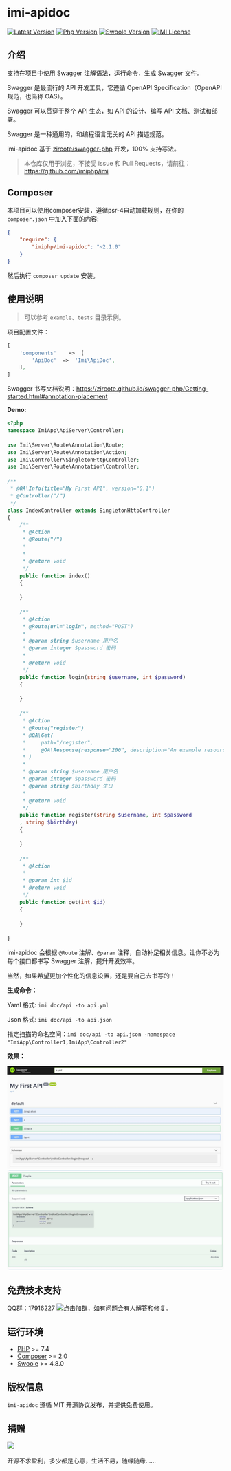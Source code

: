 # imi-apidoc

[![Latest Version](https://img.shields.io/packagist/v/imiphp/imi-apidoc.svg)](https://packagist.org/packages/imiphp/imi-apidoc)
[![Php Version](https://img.shields.io/badge/php-%3E=7.4-brightgreen.svg)](https://secure.php.net/)
[![Swoole Version](https://img.shields.io/badge/swoole-%3E=4.8.0-brightgreen.svg)](https://github.com/swoole/swoole-src)
[![IMI License](https://img.shields.io/github/license/imiphp/imi-apidoc.svg)](https://github.com/imiphp/imi-apidoc/blob/master/LICENSE)

## 介绍

支持在项目中使用 Swagger 注解语法，运行命令，生成 Swagger 文件。

Swagger 是最流行的 API 开发工具，它遵循 OpenAPI Specification（OpenAPI 规范，也简称 OAS）。

Swagger 可以贯穿于整个 API 生态，如 API 的设计、编写 API 文档、测试和部署。

Swagger 是一种通用的，和编程语言无关的 API 描述规范。

imi-apidoc 基于 [zircote/swagger-php](https://github.com/zircote/swagger-php) 开发，100% 支持写法。

> 本仓库仅用于浏览，不接受 issue 和 Pull Requests，请前往：<https://github.com/imiphp/imi>

## Composer

本项目可以使用composer安装，遵循psr-4自动加载规则，在你的 `composer.json` 中加入下面的内容:

```json
{
    "require": {
        "imiphp/imi-apidoc": "~2.1.0"
    }
}
```

然后执行 `composer update` 安装。

## 使用说明

> 可以参考 `example`、`tests` 目录示例。

项目配置文件：

```php
[
    'components'    =>  [
        'ApiDoc'  =>  'Imi\ApiDoc',
    ],
]
```

Swagger 书写文档说明：<https://zircote.github.io/swagger-php/Getting-started.html#annotation-placement>

**Demo:**

```php
<?php
namespace ImiApp\ApiServer\Controller;

use Imi\Server\Route\Annotation\Route;
use Imi\Server\Route\Annotation\Action;
use Imi\Controller\SingletonHttpController;
use Imi\Server\Route\Annotation\Controller;

/**
 * @OA\Info(title="My First API", version="0.1")
 * @Controller("/")
 */
class IndexController extends SingletonHttpController
{
    /**
     * @Action
     * @Route("/")
     * 
     *
     * @return void
     */
    public function index()
    {

    }

    /**
     * @Action
     * @Route(url="login", method="POST")
     *
     * @param string $username 用户名
     * @param integer $password 密码
     * 
     * @return void
     */
    public function login(string $username, int $password)
    {

    }

    /**
     * @Action
     * @Route("register")
     * @OA\Get(
     *     path="/register",
     *     @OA\Response(response="200", description="An example resource")
     * )
     *
     * @param string $username 用户名
     * @param integer $password 密码
     * @param string $birthday 生日
     * 
     * @return void
     */
    public function register(string $username, int $password
    , string $birthday)
    {

    }

    /**
     * @Action
     *
     * @param int $id
     * @return void
     */
    public function get(int $id)
    {

    }

}
```

imi-apidoc 会根据 `@Route` 注解、`@param` 注释，自动补足相关信息。让你不必为每个接口都书写 Swagger 注解，提升开发效率。

当然，如果希望更加个性化的信息设置，还是要自己去书写的！

**生成命令：**

Yaml 格式: `imi doc/api -to api.yml`

Json 格式: `imi doc/api -to api.json`

指定扫描的命名空间：`imi doc/api -to api.json -namespace "ImiApp\Controller1,ImiApp\Controller2"`

**效果：**

<img src="https://raw.githubusercontent.com/imiphp/imi-apidoc/master/res/1.jpg"/>

<img src="https://raw.githubusercontent.com/imiphp/imi-apidoc/master/res/2.jpg"/>

## 免费技术支持

QQ群：17916227 [![点击加群](https://pub.idqqimg.com/wpa/images/group.png "点击加群")](https://jq.qq.com/?_wv=1027&k=5wXf4Zq)，如有问题会有人解答和修复。

## 运行环境

- [PHP](https://php.net/) >= 7.4
- [Composer](https://getcomposer.org/) >= 2.0
- [Swoole](https://www.swoole.com/) >= 4.8.0

## 版权信息

`imi-apidoc` 遵循 MIT 开源协议发布，并提供免费使用。

## 捐赠

<img src="https://cdn.jsdelivr.net/gh/imiphp/imi@2.1/res/pay.png"/>

开源不求盈利，多少都是心意，生活不易，随缘随缘……
